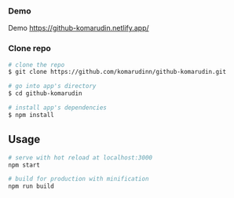 ### Demo
Demo https://github-komarudin.netlify.app/

### Clone repo

``` bash
# clone the repo
$ git clone https://github.com/komarudinn/github-komarudin.git

# go into app's directory
$ cd github-komarudin

# install app's dependencies
$ npm install

```

## Usage

``` bash
# serve with hot reload at localhost:3000
npm start

# build for production with minification
npm run build
